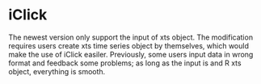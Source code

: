 # iClick
The newest version only support the input of xts object. The modification requires users create xts time series object by themselves, which would make the use of iClick easiler. Previously, some users input data in wrong format and feedback some problems; as long as the input is and R xts object, everything is smooth. 
